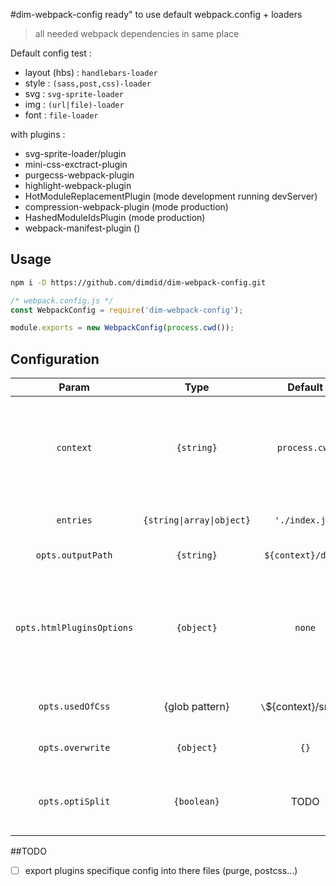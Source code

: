 #dim-webpack-config
ready" to use default webpack.config + loaders

> all needed webpack dependencies in same place

Default config test :  
- layout (hbs) : `handlebars-loader`
- style :        `(sass,post,css)-loader`
- svg :          `svg-sprite-loader`
- img :          `(url|file)-loader`
- font :         `file-loader`

with plugins :  
- svg-sprite-loader/plugin
- mini-css-exctract-plugin
- purgecss-webpack-plugin
- highlight-webpack-plugin
- HotModuleReplacementPlugin (mode development running devServer)
- compression-webpack-plugin (mode production)
- HashedModuleIdsPlugin      (mode production)
- webpack-manifest-plugin    ()

## Usage
~~~sh
npm i -D https://github.com/dimdid/dim-webpack-config.git
~~~

~~~js
/* webpack.config.js */
const WebpackConfig = require('dim-webpack-config');

module.exports = new WebpackConfig(process.cwd());
~~~

## Configuration


Param | Type | Default | Description
:---: | :---: | :-----: | :---------
`context` | `{string}` | `process.cwd` | Root for paths resolution.<br>All relatives path are relative to him.<br>Required.
`entries` | `{string\|array\|object}` | `'./index.js'` | Entries paths <br>Required.
`opts.outputPath` | `{string}` | `${context}/dist\` | Absolute output path
`opts.htmlPluginsOptions` | `{object}` | `none` | Option for html-webpack-plugin.<br>if none is passed, webpack don't use that plugin.
`opts.usedOfCss` | {glob pattern} | `\`${context}/src/*\`` | path where find usage of styles
`opts.overwrite` | `{object}` | `{}` | Overwrite defaults properties.
`opts.optiSplit` | `{boolean}` | TODO | split runtime, core(initial) and vendors

##TODO

- [ ] export plugins specifique config into there files (purge, postcss...)
